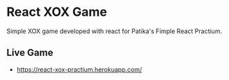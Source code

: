 # React XOX Game

Simple XOX game developed with react for Patika's Fimple React Practium.

## Live Game

- https://react-xox-practium.herokuapp.com/
